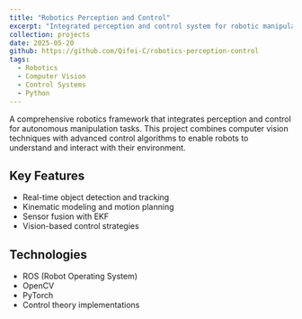```yaml
---
title: "Robotics Perception and Control"
excerpt: "Integrated perception and control system for robotic manipulation using computer vision and reinforcement learning"
collection: projects
date: 2025-05-20
github: https://github.com/Qifei-C/robotics-perception-control
tags:
  - Robotics
  - Computer Vision
  - Control Systems
  - Python
---
```


A comprehensive robotics framework that integrates perception and control for autonomous manipulation tasks. This project combines computer vision techniques with advanced control algorithms to enable robots to understand and interact with their environment.

## Key Features
- Real-time object detection and tracking
- Kinematic modeling and motion planning
- Sensor fusion with EKF
- Vision-based control strategies

## Technologies
- ROS (Robot Operating System)
- OpenCV
- PyTorch
- Control theory implementations